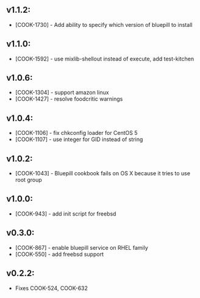 ## v1.1.2:

* [COOK-1730] - Add ability to specify which version of bluepill to
  install

## v1.1.0:

* [COOK-1592] - use mixlib-shellout instead of execute, add test-kitchen

## v1.0.6:

* [COOK-1304] - support amazon linux
* [COOK-1427] - resolve foodcritic warnings

## v1.0.4:

* [COOK-1106] - fix chkconfig loader for CentOS 5
* [COOK-1107] - use integer for GID instead of string

## v1.0.2:

* [COOK-1043] - Bluepill cookbook fails on OS X because it tries to
  use root group

## v1.0.0:

* [COOK-943] - add init script for freebsd

## v0.3.0:

* [COOK-867] - enable bluepill service on RHEL family
* [COOK-550] - add freebsd support

## v0.2.2:

* Fixes COOK-524, COOK-632
